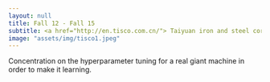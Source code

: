 ```yaml
---
layout: null
title: Fall 12 - Fall 15
subtitle: <a href="http://en.tisco.com.cn/"> Taiyuan iron and steel corporation </a>
image: "assets/img/tisco1.jpeg"
---
```

Concentration on the hyperparameter tuning for a real giant machine in order to make it learning.
